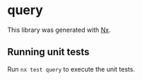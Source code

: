 # query

This library was generated with [Nx](https://nx.dev).

## Running unit tests

Run `nx test query` to execute the unit tests.
